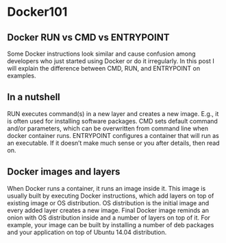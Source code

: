 # Docker101

## Docker RUN vs CMD vs ENTRYPOINT
   Some Docker instructions look similar and cause confusion among developers who just started using Docker or do it irregularly. In this post I will explain the difference                             between CMD, RUN, and ENTRYPOINT on examples.

## In a nutshell
   RUN executes command(s) in a new layer and creates a new image. E.g., it is often used for installing software packages.
   CMD sets default command and/or parameters, which can be overwritten from command line when docker container runs.
   ENTRYPOINT configures a container that will run as an executable.
   If it doesn’t make much sense or you after details, then read on.
    
## Docker images and layers
   When Docker runs a container, it runs an image inside it. This image is usually built by executing Docker instructions, which add layers on top of existing image or OS distribution. OS distribution is the initial image and every added layer creates a new image.
   Final Docker image reminds an onion with OS distribution inside and a number of layers on top of it. For example, your image can be built by installing a number of deb packages and your application on top of Ubuntu 14.04 distribution.
